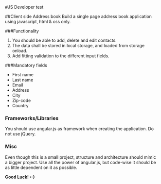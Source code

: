 #JS Developer test

##Client side Address book
Build a single page address book application using javascript, html & css only.

###Functionality
1. You should be able to add, delete and edit contacts.
2. The data shall be stored in local storage, and loaded from storage onload.
3. Add fitting validation to the different input fields.

###Mandatory fields
* First name
* Last name
* Email
* Address
* City
* Zip-code
* Country

### Frameworks/Libraries
You should use angular.js as framework when creating the application.
Do not use jQuery.

### Misc

Even though this is a small project, structure and architecture should mimic a bigger project.
Use all the power of angular.js, but code-wise it should be as little dependent on it as possible.


**Good Luck! :-)**
